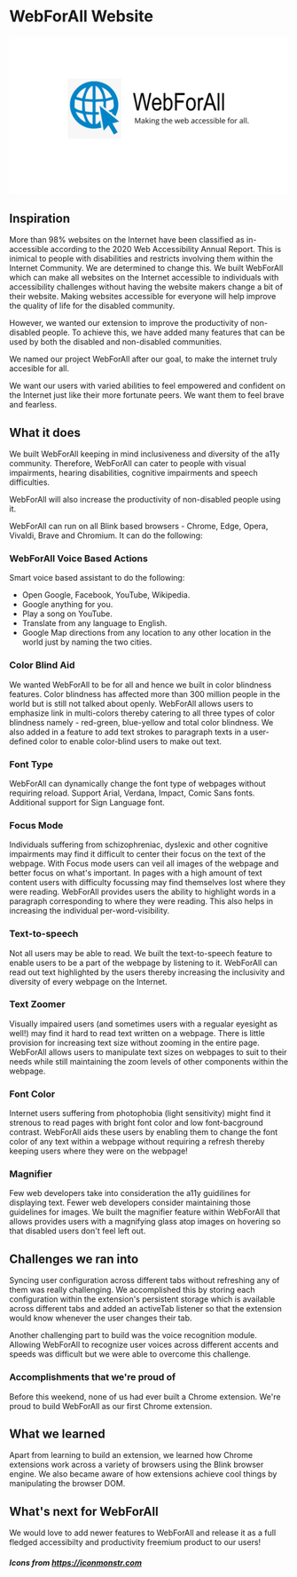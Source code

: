 # WebForAll Website
![WebForAll](WebForAll.png)
## Inspiration
More than 98% websites on the Internet have been classified as in-accessible according to the 2020 Web Accessibility Annual Report. This is inimical to people with disabilities and restricts involving them within the Internet Community. We are determined to change this. We built WebForAll which can make all websites on the Internet accessible to individuals with accessibility challenges without having the website makers change a bit of their website. 
Making websites accessible for everyone will help improve the quality of life for the disabled community. 

However, we wanted our extension to improve the productivity of non-disabled people. To achieve this, we have added many features that can be used by both the disabled and non-disabled communities.

We named our project WebForAll after our goal, to make the internet truly accesible for all.

We want our users with varied abilities to feel empowered and confident on the Internet just like their more fortunate peers. We want them to feel brave and fearless.

## What it does
We built WebForAll keeping in mind inclusiveness and diversity of the a11y community. Therefore, WebForAll can cater to people with visual impairments, hearing disabilities, cognitive impairments and speech difficulties. 

WebForAll will also increase the productivity of non-disabled people using it. 

WebForAll can run on all Blink based browsers - Chrome, Edge, Opera, Vivaldi, Brave and Chromium. It can do the following:

### WebForAll Voice Based Actions
Smart voice based assistant to do the following:

- Open Google, Facebook, YouTube, Wikipedia.
- Google anything for you.
- Play a song on YouTube.
- Translate from any language to English.
- Google Map directions from any location to any other location in the world just by naming the two cities.
### Color Blind Aid
We wanted WebForAll to be for all and hence we built in color blindness features. Color blindness has affected more than 300 million people in the world but is still not talked about openly. WebForAll allows users to emphasize link in multi-colors thereby catering to all three types of color blindness namely - red-green, blue-yellow and total color blindness. We also added in a feature to add text strokes to paragraph texts in a user-defined color to enable color-blind users to make out text.

### Font Type
WebForAll can dynamically change the font type of webpages without requiring reload. Support Arial, Verdana, Impact, Comic Sans fonts. Additional support for Sign Language font.

### Focus Mode
Individuals suffering from schizophreniac, dyslexic and other cognitive impairments may find it difficult to center their focus on the text of the webpage. With Focus mode users can veil all images of the webpage and better focus on what's important. In pages with a high amount of text content users with difficulty focussing may find themselves lost where they were reading. WebForAll provides users the ability to highlight words in a paragraph corresponding to where they were reading. This also helps in increasing the individual per-word-visibility.

### Text-to-speech
Not all users may be able to read. We built the text-to-speech feature to enable users to be a part of the webpage by listening to it. WebForAll can read out text highlighted by the users thereby increasing the inclusivity and diversity of every webpage on the Internet.

### Text Zoomer
Visually impaired users (and sometimes users with a regualar eyesight as well!) may find it hard to read text written on a webpage. There is little provision for increasing text size without zooming in the entire page. WebForAll allows users to manipulate text sizes on webpages to suit to their needs while still maintaining the zoom levels of other components within the webpage.

### Font Color
Internet users suffering from photophobia (light sensitivity) might find it strenous to read pages with bright font color and low font-bacground contrast. WebForAll aids these users by enabling them to change the font color of any text within a webpage without requiring a refresh thereby keeping users where they were on the webpage!

### Magnifier
Few web developers take into consideration the a11y guidilines for displaying text. Fewer web developers consider maintaining those guidelines for images. We built the magnifier feature within WebForAll that allows provides users with a magnifying glass atop images on hovering so that disabled users don't feel left out.

## Challenges we ran into
Syncing user configuration across different tabs without refreshing any of them was really challenging. We accomplished this by storing each configuration within the extension's persistent storage which is available across different tabs and added an activeTab listener so that the extension would know whenever the user changes their tab.

Another challenging part to build was the voice recognition module. Allowing WebForAll to recognize user voices across different accents and speeds was difficult but we were able to overcome this challenge.

### Accomplishments that we're proud of
Before this weekend, none of us had ever built a Chrome extension. We're proud to build WebForAll as our first Chrome extension.

## What we learned
Apart from learning to build an extension, we learned how Chrome extensions work across a variety of browsers using the Blink browser engine. We also became aware of how extensions achieve cool things by manipulating the browser DOM.

## What's next for WebForAll
We would love to add newer features to WebForAll and release it as a full fledged accessibilty and productivity freemium product to our users!

##### Icons from https://iconmonstr.com


